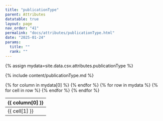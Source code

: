 ```yaml
---
title: "publicationType"
parent: Attributes
datatable: true
layout: page
nav_order: "41"
permalink: "docs/attributes/publicationType.html"
date: "2025-01-24"
params:
  title: ""
  rank: ""
---
```

{% assign mydata=site.data.csv.attributes.publicationType %} 

{% include content/publicationType.md %}

<table id="myTable" class="display" style="width:100%">
    <thead>
    {% for column in mydata[0] %}
        <th>{{ column[0] }}</th>
    {% endfor %}
    </thead>
    <tbody>
    {% for row in mydata %}
        <tr>
        {% for cell in row %}
            <td>{{ cell[1] }}</td>
        {% endfor %}
        </tr>
    {% endfor %}
    </tbody>
</table>
<script type="text/javascript">
  $(document).ready(function () {
    $('#myTable').DataTable({
      responsive: true,
      deferRender: false,
      paging: false,
      order: [],
    });
  });
</script>
